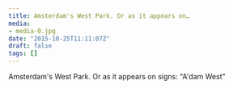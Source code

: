 ```yaml
---
title: Amsterdam's West Park. Or as it appears on…
media:
- media-0.jpg
date: "2015-10-25T11:11:07Z"
draft: false
tags: []
---
```

Amsterdam's West Park. Or as it appears on signs: "A'dam West"
